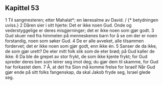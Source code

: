 ## Kapittel 53

1 Til sangmesteren; etter Mahalat*; en læresalme av David. / {* betydningen uviss.}
2 Dåren sier i sitt hjerte: Det er ikke noen Gud. Onde og vederstyggelige er deres misgjerninger; det er ikke noen som gjør godt.
3 Gud skuer ned fra himmelen på menneskenes barn for å se om der er noen forstandig, noen som søker Gud.
4 De er alle avveket, alle tilsammen fordervet; det er ikke noen som gjør godt, enn ikke én.
5 Sanser de da ikke, de som gjør urett? De eter mitt folk slik som de eter brød; på Gud kaller de ikke.
6 Da ble de grepet av stor frykt, de som ikke kjente frykt; for Gud spreder deres ben som leirer seg imot deg; du gjør dem til skamme, for Gud har forkastet dem.
7 Å, at det fra Sion må komme frelse for Israel! Når Gud gjør ende på sitt folks fangenskap, da skal Jakob fryde seg, Israel glede seg.
